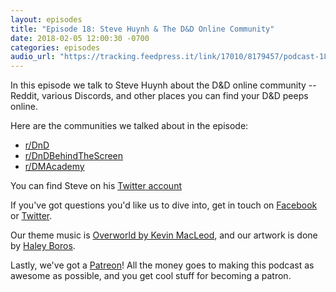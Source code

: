 ```yaml
---
layout: episodes
title: "Episode 18: Steve Huynh & The D&D Online Community"
date: 2018-02-05 12:00:30 -0700
categories: episodes
audio_url: "https://tracking.feedpress.it/link/17010/8179457/podcast-18-steve-winn-dnd-community.mp3"
---
```


In this episode we talk to Steve Huynh about the D&D online community -- Reddit,
various Discords, and other places you can find your D&D peeps online.

Here are the communities we talked about in the episode:

* [r/DnD](https://www.reddit.com/r/DnD/)
* [r/DnDBehindTheScreen](https://www.reddit.com/r/DnDBehindTheScreen/)
* [r/DMAcademy](https://www.reddit.com/r/DMAcademy/)

You can find Steve on his [Twitter account](https://twitter.com/stevenvhuynh)

If you've got questions you'd like us to dive into, get in touch on [Facebook](https://www.facebook.com/dmsofvancouver) or [Twitter](https://www.twitter.com/dmsofvancouver).

Our theme music is [Overworld by Kevin MacLeod](https://incompetech.com/music/royalty-free/music.html), and our artwork is done by [Haley Boros](http://www.haleyboros.com/).

Lastly, we've got a [Patreon](https://www.patreon.com/dmsofvancouver)! All the money goes to making this podcast as awesome as possible, and you get cool stuff for becoming a patron.
